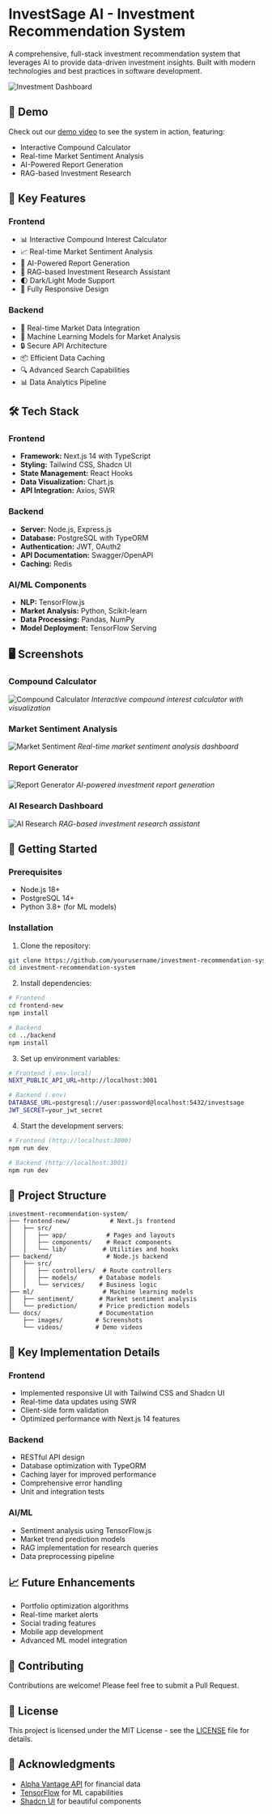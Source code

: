 # InvestSage AI - Investment Recommendation System

A comprehensive, full-stack investment recommendation system that leverages AI to provide data-driven investment insights. Built with modern technologies and best practices in software development.

![Investment Dashboard](./docs/landing.png)

## 🎥 Demo

Check out our [demo video](./docs/videos/investment-system-demo.mp4) to see the system in action, featuring:
- Interactive Compound Calculator
- Real-time Market Sentiment Analysis
- AI-Powered Report Generation
- RAG-based Investment Research

## 🚀 Key Features

### Frontend
- 📊 Interactive Compound Interest Calculator
- 📈 Real-time Market Sentiment Analysis
- 📑 AI-Powered Report Generation
- 🤖 RAG-based Investment Research Assistant
- 🌓 Dark/Light Mode Support
- 📱 Fully Responsive Design

### Backend
- 🔄 Real-time Market Data Integration
- 🧠 Machine Learning Models for Market Analysis
- 🔒 Secure API Architecture
- 📦 Efficient Data Caching
- 🔍 Advanced Search Capabilities
- 📊 Data Analytics Pipeline

## 🛠️ Tech Stack

### Frontend
- **Framework:** Next.js 14 with TypeScript
- **Styling:** Tailwind CSS, Shadcn UI
- **State Management:** React Hooks
- **Data Visualization:** Chart.js
- **API Integration:** Axios, SWR

### Backend
- **Server:** Node.js, Express.js
- **Database:** PostgreSQL with TypeORM
- **Authentication:** JWT, OAuth2
- **API Documentation:** Swagger/OpenAPI
- **Caching:** Redis

### AI/ML Components
- **NLP:** TensorFlow.js
- **Market Analysis:** Python, Scikit-learn
- **Data Processing:** Pandas, NumPy
- **Model Deployment:** TensorFlow Serving

## 🖥️ Screenshots

### Compound Calculator
![Compound Calculator](./docs/compound-calculator.png)
*Interactive compound interest calculator with visualization*

### Market Sentiment Analysis
![Market Sentiment](./docs/sentiment-analysis.png)
*Real-time market sentiment analysis dashboard*

### Report Generator
![Report Generator](./docs/report-generator.png)
*AI-powered investment report generation*

### AI Research Dashboard
![AI Research](./docs/ai-research.png)
*RAG-based investment research assistant*

## 🚀 Getting Started

### Prerequisites
- Node.js 18+
- PostgreSQL 14+
- Python 3.8+ (for ML models)

### Installation

1. Clone the repository:
```bash
git clone https://github.com/yourusername/investment-recommendation-system.git
cd investment-recommendation-system
```

2. Install dependencies:
```bash
# Frontend
cd frontend-new
npm install

# Backend
cd ../backend
npm install
```

3. Set up environment variables:
```bash
# Frontend (.env.local)
NEXT_PUBLIC_API_URL=http://localhost:3001

# Backend (.env)
DATABASE_URL=postgresql://user:password@localhost:5432/investsage
JWT_SECRET=your_jwt_secret
```

4. Start the development servers:
```bash
# Frontend (http://localhost:3000)
npm run dev

# Backend (http://localhost:3001)
npm run dev
```

## 📁 Project Structure

```
investment-recommendation-system/
├── frontend-new/           # Next.js frontend
│   ├── src/
│   │   ├── app/           # Pages and layouts
│   │   ├── components/    # React components
│   │   └── lib/          # Utilities and hooks
├── backend/               # Node.js backend
│   ├── src/
│   │   ├── controllers/  # Route controllers
│   │   ├── models/      # Database models
│   │   └── services/    # Business logic
├── ml/                   # Machine learning models
│   ├── sentiment/       # Market sentiment analysis
│   └── prediction/      # Price prediction models
└── docs/                # Documentation
    ├── images/         # Screenshots
    └── videos/         # Demo videos
```

## 🔑 Key Implementation Details

### Frontend
- Implemented responsive UI with Tailwind CSS and Shadcn UI
- Real-time data updates using SWR
- Client-side form validation
- Optimized performance with Next.js 14 features

### Backend
- RESTful API design
- Database optimization with TypeORM
- Caching layer for improved performance
- Comprehensive error handling
- Unit and integration tests

### AI/ML
- Sentiment analysis using TensorFlow.js
- Market trend prediction models
- RAG implementation for research queries
- Data preprocessing pipeline

## 📈 Future Enhancements

- Portfolio optimization algorithms
- Real-time market alerts
- Social trading features
- Mobile app development
- Advanced ML model integration

## 🤝 Contributing

Contributions are welcome! Please feel free to submit a Pull Request.

## 📝 License

This project is licensed under the MIT License - see the [LICENSE](LICENSE) file for details.

## 🙏 Acknowledgments

- [Alpha Vantage API](https://www.alphavantage.co/) for financial data
- [TensorFlow](https://www.tensorflow.org/) for ML capabilities
- [Shadcn UI](https://ui.shadcn.com/) for beautiful components

